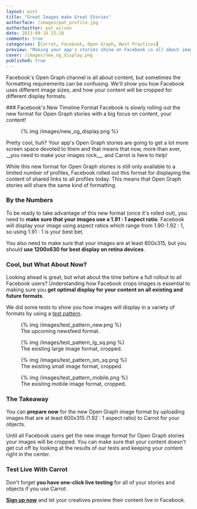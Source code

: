 ```yaml
---
layout: post
title: "Great Images make Great Stories"
authorface: /images/pat_profile.jpg
authortwitter: pat_wilson
date: 2013-09-16 15:18
comments: true
categories: [Carrot, Facebook, Open Graph, Best Practices]
preview: "Making your app's stories shine on Facebook is all about image. Here are the secrets to get your content front and center."
cover: /images/new_og_display.png
published: true
---
```

<p class="lead">
  Facebook's Open Graph channel is all about content, but sometimes the formatting requirements can be confusing. We'll show you how Facebook uses different image sizes, and how your content will be cropped for different display formats.
</p>
### Facebook's New Timeline Format
Facebook is slowly rolling out the new format for Open Graph stories with a big focus on content, your content!
<figure class="thumbnail">
  {% img /images/new_og_display.png %}
</figure>
Pretty cool, huh? Your app's Open Graph stories are going to get a lot more screen space devoted to them and that means that now, more than ever, __you need to make your images rock__, and Carrot is here to help!

While this new format for Open Graph stories is still only available to a limited number of profiles, Facebook rolled out this format for displaying the content of shared links to all profiles today. This means that Open Graph stories will share the same kind of formatting.

### By the Numbers
To be ready to take advantage of this new format (once it's rolled out), you need to __make sure that your images use a 1.91 : 1 aspect ratio__. Facebook will display your image using aspect ratios which range from 1.90-1.92 : 1, so using 1.91 : 1 is your best bet.

You also need to make sure that your images are at least 600x315, but you should __use 1200x630 for best display on retina devices__.

### Cool, but What About Now?
Looking ahead is great, but what about the time before a full rollout to all Facebook users? Understanding how Facebook crops images is essential to making sure you __get optimal display for your content on all existing and future formats__.

We did some tests to show you how images will display in a variety of formats by using a [test pattern](http://upload.wikimedia.org/wikipedia/commons/1/1b/RCA_Indian_Head_test_pattern.JPG).
<figure class="thumbnail">
  {% img /images/test_pattern_new.png %}
  <figcaption>The upcoming newsfeed format.</figcaption>
</figure>
<figure class="thumbnail">
  {% img /images/test_pattern_lg_sq.png %}
  <figcaption>The existing large image format, cropped.</figcaption>
</figure>
<figure class="thumbnail">
  {% img /images/test_pattern_sm_sq.png %}
  <figcaption>The existing small image format, cropped.</figcaption>
</figure>
<figure class="thumbnail">
  {% img /images/test_pattern_mobile.png %}
  <figcaption>The existing mobile image format, cropped.</figcaption>
</figure>

### The Takeaway
You can __prepare now__ for the new Open Graph image format by uploading images that are at least 600x315 (1.92 : 1 aspect ratio) to Carrot for your objects.

Until all Facebook users get the new image format for Open Graph stories your images will be cropped. You can make sure that your content doesn't get cut off by looking at the results of our tests and keeping your content right in the center.

### Test Live With Carrot
Don't forget __you have one-click live testing__ for all of your stories and objects if you use Carrot.

__[Sign up now](https://gocarrot.com/developers/sign_up?referrer=og_image_size_blog)__ and let your creatives preview their content live in Facebook.
